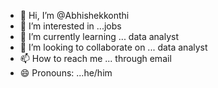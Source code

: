 - 👋 Hi, I’m @Abhishekkonthi
- 👀 I’m interested in ...jobs
- 🌱 I’m currently learning ... data analyst 
- 💞️ I’m looking to collaborate on ... data analyst
- 📫 How to reach me ... through email 
- 😄 Pronouns: ...he/him


<!---
Abhishekkonthi/Abhishekkonthi is a ✨ special ✨ repository because its `README.md` (this file) appears on your GitHub profile.
You can click the Preview link to take a look at your changes.
--->
